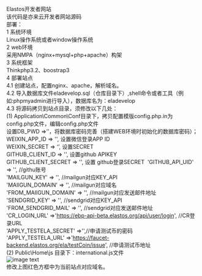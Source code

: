 Elastos开发者网站  
该代码是亦来云开发者网站源码  
部署：  
1 系统环境  
  Linux操作系统或者window操作系统  
2	web环境  
  采用NMPA（nginx+mysql+php+apache）构架  
3	系统框架  
  Thinkphp3.2、boostrap3  
4	部署站点  
  4.1	创建站点，配置nginx、apache，解析域名。  
  4.2	导入数据库文件eladevelop.sql（仓库目录下）,shell命令或者工具（例如:phpmyadmin进行导入），数据库名为：eladevelop  
  4.3	将源码拷贝到站点目录，须修改以下几处：  
​    (1)	Application\Common\Conf目录下，拷贝配置模版config.php.in为config.php文件，编辑config.php文件  
​      设置DB_PWD =>’’，将数据库密码完善（搭建WEB环境时初始化的数据库密码）；  
​      WEIXIN_APP_ID    =>  '',    设置微信登录APP ID  
​      WEIXIN_SECRET   =>  ‘’,     设置SECRET  
​      GITHUB_CLIENT_ID   =>  '',     设置github APIKEY  
​      GITHUB_CLIENT_SECRET   =>  '',  设置 github登录SECRET 
​      'GITHUB_API_UID'		=> '', //githu账号  
​      'MAILGUN_KEY'			=> '', //mailgun对应KEY_API  
​      'MAIlGUN_DOMAIN'		=> '', //mailgun对应域名  
​      'FROM_MAIlGUN_DOMAIN'		=> '', //mailgun对应发送邮件地址  
​       'SENDGRID_KEY'			=> '', //sendgrid对应KEY_API  
​       'FROM_SENDGRID_MAIL'		=> '', //sendgrid对应发送邮件地址  
​       'CR_LOGIN_URL' =>'https://ebp-api-beta.elastos.org/api/user/login', //CR登录URL  
​       'APPLY_TESTELA_SECRET' =>'',//申请测试币的密码  
​       'APPLY_TESTELA_URL' =>'https://faucet-backend.elastos.org/ela/testCoin/issue',    //申请测试币地址   
​    (2) Public\Home\js 目录下：international.js文件  
​		  ![image text](https://github.com/yunyouming/Elastos.ORG.Developer/blob/master/docs/inter.png)  
​      修改上图红色方框中为当前站点对应域名。  

